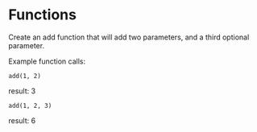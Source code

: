 Functions
=================

Create an add function that will add two parameters, and a third optional parameter.

Example function calls:

`add(1, 2)`

result: 3

`add(1, 2, 3)`

result: 6
